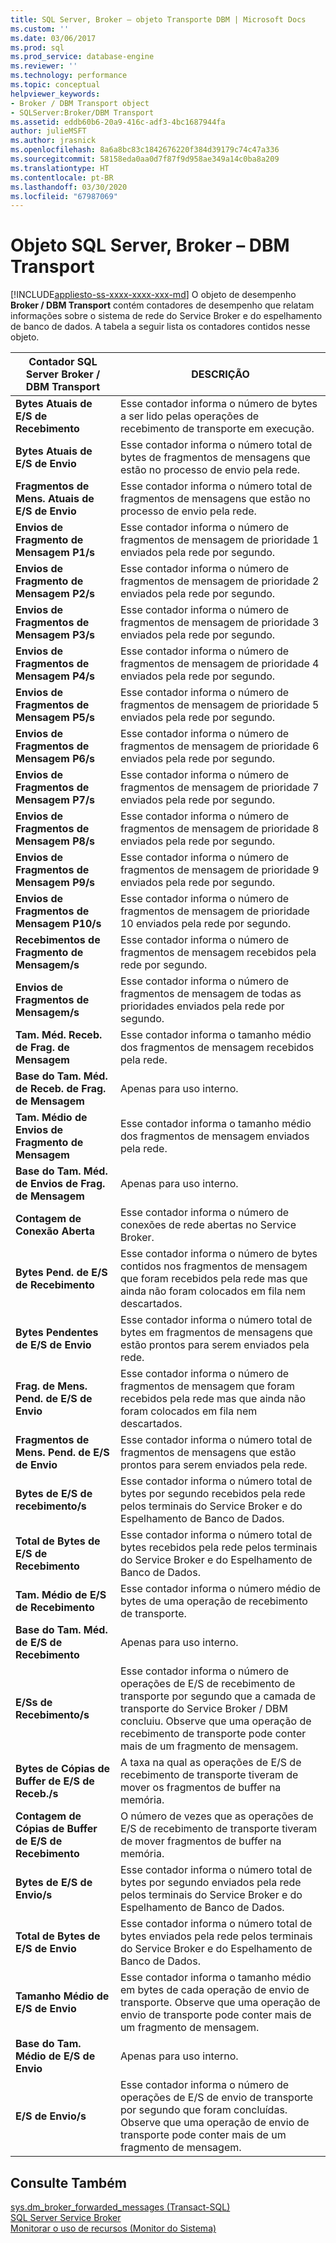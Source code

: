 ```yaml
---
title: SQL Server, Broker – objeto Transporte DBM | Microsoft Docs
ms.custom: ''
ms.date: 03/06/2017
ms.prod: sql
ms.prod_service: database-engine
ms.reviewer: ''
ms.technology: performance
ms.topic: conceptual
helpviewer_keywords:
- Broker / DBM Transport object
- SQLServer:Broker/DBM Transport
ms.assetid: eddb60b6-20a9-416c-adf3-4bc1687944fa
author: julieMSFT
ms.author: jrasnick
ms.openlocfilehash: 8a6a8bc83c1842676220f384d39179c74c47a336
ms.sourcegitcommit: 58158eda0aa0d7f87f9d958ae349a14c0ba8a209
ms.translationtype: HT
ms.contentlocale: pt-BR
ms.lasthandoff: 03/30/2020
ms.locfileid: "67987069"
---
```

# <a name="sql-server-broker---dbm-transport-object"></a>Objeto SQL Server, Broker – DBM Transport
[!INCLUDE[appliesto-ss-xxxx-xxxx-xxx-md](../../includes/appliesto-ss-xxxx-xxxx-xxx-md.md)]
  O objeto de desempenho **Broker / DBM Transport** contém contadores de desempenho que relatam informações sobre o sistema de rede do Service Broker e do espelhamento de banco de dados. A tabela a seguir lista os contadores contidos nesse objeto.  
  
|Contador SQL Server Broker / DBM Transport|DESCRIÇÃO|  
|------------------------------------------------|-----------------|  
|**Bytes Atuais de E/S de Recebimento**|Esse contador informa o número de bytes a ser lido pelas operações de recebimento de transporte em execução.|  
|**Bytes Atuais de E/S de Envio**|Esse contador informa o número total de bytes de fragmentos de mensagens que estão no processo de envio pela rede.|  
|**Fragmentos de Mens. Atuais de E/S de Envio**|Esse contador informa o número total de fragmentos de mensagens que estão no processo de envio pela rede.|  
|**Envios de Fragmento de Mensagem P1/s**|Esse contador informa o número de fragmentos de mensagem de prioridade 1 enviados pela rede por segundo.|  
|**Envios de Fragmento de Mensagem P2/s**|Esse contador informa o número de fragmentos de mensagem de prioridade 2 enviados pela rede por segundo.|  
|**Envios de Fragmentos de Mensagem P3/s**|Esse contador informa o número de fragmentos de mensagem de prioridade 3 enviados pela rede por segundo.|  
|**Envios de Fragmentos de Mensagem P4/s**|Esse contador informa o número de fragmentos de mensagem de prioridade 4 enviados pela rede por segundo.|  
|**Envios de Fragmentos de Mensagem P5/s**|Esse contador informa o número de fragmentos de mensagem de prioridade 5 enviados pela rede por segundo.|  
|**Envios de Fragmentos de Mensagem P6/s**|Esse contador informa o número de fragmentos de mensagem de prioridade 6 enviados pela rede por segundo.|  
|**Envios de Fragmentos de Mensagem P7/s**|Esse contador informa o número de fragmentos de mensagem de prioridade 7 enviados pela rede por segundo.|  
|**Envios de Fragmentos de Mensagem P8/s**|Esse contador informa o número de fragmentos de mensagem de prioridade 8 enviados pela rede por segundo.|  
|**Envios de Fragmentos de Mensagem P9/s**|Esse contador informa o número de fragmentos de mensagem de prioridade 9 enviados pela rede por segundo.|  
|**Envios de Fragmentos de Mensagem P10/s**|Esse contador informa o número de fragmentos de mensagem de prioridade 10 enviados pela rede por segundo.|  
|**Recebimentos de Fragmento de Mensagem/s**|Esse contador informa o número de fragmentos de mensagem recebidos pela rede por segundo.|   
|**Envios de Fragmentos de Mensagem/s**|Esse contador informa o número de fragmentos de mensagem de todas as prioridades enviados pela rede por segundo.|  
|**Tam. Méd. Receb. de Frag. de Mensagem**|Esse contador informa o tamanho médio dos fragmentos de mensagem recebidos pela rede.|  
|**Base do Tam. Méd. de Receb. de Frag. de Mensagem**|Apenas para uso interno.| 
|**Tam. Médio de Envios de Fragmento de Mensagem**|Esse contador informa o tamanho médio dos fragmentos de mensagem enviados pela rede.|  
|**Base do Tam. Méd. de Envios de Frag. de Mensagem**|Apenas para uso interno.|
|**Contagem de Conexão Aberta**|Esse contador informa o número de conexões de rede abertas no Service Broker.|  
|**Bytes Pend. de E/S de Recebimento**|Esse contador informa o número de bytes contidos nos fragmentos de mensagem que foram recebidos pela rede mas que ainda não foram colocados em fila nem descartados.|  
|**Bytes Pendentes de E/S de Envio**|Esse contador informa o número total de bytes em fragmentos de mensagens que estão prontos para serem enviados pela rede.|  
|**Frag. de Mens. Pend. de E/S de Envio**|Esse contador informa o número de fragmentos de mensagem que foram recebidos pela rede mas que ainda não foram colocados em fila nem descartados.|  
|**Fragmentos de Mens. Pend. de E/S de Envio**|Esse contador informa o número total de fragmentos de mensagens que estão prontos para serem enviados pela rede.|  
|**Bytes de E/S de recebimento/s**|Esse contador informa o número total de bytes por segundo recebidos pela rede pelos terminais do Service Broker e do Espelhamento de Banco de Dados.|  
|**Total de Bytes de E/S de Recebimento**|Esse contador informa o número total de bytes recebidos pela rede pelos terminais do Service Broker e do Espelhamento de Banco de Dados.|  
|**Tam. Médio de E/S de Recebimento**|Esse contador informa o número médio de bytes de uma operação de recebimento de transporte.|  
|**Base do Tam. Méd. de E/S de Recebimento**|Apenas para uso interno.|
|**E/Ss de Recebimento/s**|Esse contador informa o número de operações de E/S de recebimento de transporte por segundo que a camada de transporte do Service Broker / DBM concluiu. Observe que uma operação de recebimento de transporte pode conter mais de um fragmento de mensagem.|  
|**Bytes de Cópias de Buffer de E/S de Receb./s**|A taxa na qual as operações de E/S de recebimento de transporte tiveram de mover os fragmentos de buffer na memória.|
|**Contagem de Cópias de Buffer de E/S de Recebimento**|O número de vezes que as operações de E/S de recebimento de transporte tiveram de mover fragmentos de buffer na memória.| 
|**Bytes de E/S de Envio/s**|Esse contador informa o número total de bytes por segundo enviados pela rede pelos terminais do Service Broker e do Espelhamento de Banco de Dados.|   
|**Total de Bytes de E/S de Envio**|Esse contador informa o número total de bytes enviados pela rede pelos terminais do Service Broker e do Espelhamento de Banco de Dados.| 
|**Tamanho Médio de E/S de Envio**|Esse contador informa o tamanho médio em bytes de cada operação de envio de transporte. Observe que uma operação de envio de transporte pode conter mais de um fragmento de mensagem.|  
|**Base do Tam. Médio de E/S de Envio**|Apenas para uso interno.|
|**E/S de Envio/s**|Esse contador informa o número de operações de E/S de envio de transporte por segundo que foram concluídas. Observe que uma operação de envio de transporte pode conter mais de um fragmento de mensagem.|  
  
## <a name="see-also"></a>Consulte Também  
 [sys.dm_broker_forwarded_messages &#40;Transact-SQL&#41;](../../relational-databases/system-dynamic-management-views/sys-dm-broker-forwarded-messages-transact-sql.md)   
 [SQL Server Service Broker](../../database-engine/configure-windows/sql-server-service-broker.md)   
 [Monitorar o uso de recursos &#40;Monitor do Sistema&#41;](../../relational-databases/performance-monitor/monitor-resource-usage-system-monitor.md)  
  
  
